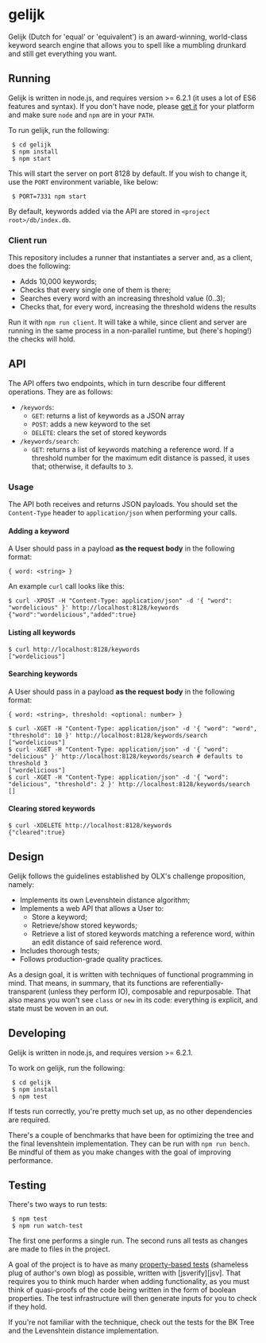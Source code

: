 # gelijk

Gelijk (Dutch for 'equal' or 'equivalent') is an award-winning, world-class keyword search engine that allows you to spell like a mumbling drunkard and still get everything you want.

## Running

Gelijk is written in node.js, and requires version >= 6.2.1 (it uses a lot of ES6 features and syntax). If you don't have node, please [get it][nodejs] for your platform and make sure `node` and `npm` are in your `PATH`.

To run gelijk, run the following:

     $ cd gelijk
     $ npm install
     $ npm start

This will start the server on port 8128 by default. If you wish to change it, use the `PORT` environment variable, like below:

     $ PORT=7331 npm start
     
By default, keywords added via the API are stored in `<project root>/db/index.db`.

### Client run

This repository includes a runner that instantiates a server and, as a client, does the following:

  - Adds 10,000 keywords;
  - Checks that every single one of them is there;
  - Searches every word with an increasing threshold value (0..3);
  - Checks that, for every word, increasing the threshold widens the results

Run it with `npm run client`. It will take a while, since client and server are running in the same process in a non-parallel runtime, but (here's hoping!) the checks will hold.

## API

The API offers two endpoints, which in turn describe four different operations. They are as follows:

- `/keywords`:
    - `GET`: returns a list of keywords as a JSON array
    - `POST`: adds a new keyword to the set
    - `DELETE`: clears the set of stored keywords
- `/keywords/search`:
    - `GET`: returns a list of keywords matching a reference word. If a threshold number for the maximum edit distance is passed, it uses that; otherwise, it defaults to `3`.
  
### Usage

The API both receives and returns JSON payloads. You should set the `Content-Type` header to `application/json` when performing your calls.

#### Adding a keyword

A User should pass in a payload **as the request body** in the following format:

    { word: <string> }
     
An example `curl` call looks like this:

    $ curl -XPOST -H "Content-Type: application/json" -d '{ "word": "wordelicious" }' http://localhost:8128/keywords
    {"word":"wordelicious","added":true}
    
#### Listing all keywords

    $ curl http://localhost:8128/keywords
    ["wordelicious"]
    
#### Searching keywords

A User should pass in a payload **as the request body** in the following format:

    { word: <string>, threshold: <optional: number> }

    $ curl -XGET -H "Content-Type: application/json" -d '{ "word": "word", "threshold": 10 }' http://localhost:8128/keywords/search
    ["wordelicious"]
    $ curl -XGET -H "Content-Type: application/json" -d '{ "word": "delicious" }' http://localhost:8128/keywords/search # defaults to threshold 3
    ["wordelicious"]
    $ curl -XGET -H "Content-Type: application/json" -d '{ "word": "delicious", "threshold": 2 }' http://localhost:8128/keywords/search
    []

#### Clearing stored keywords

    $ curl -XDELETE http://localhost:8128/keywords
    {"cleared":true}
    
## Design

Gelijk follows the guidelines established by OLX's challenge proposition, namely:

- Implements its own Levenshtein distance algorithm;
- Implements a web API that allows a User to:
    - Store a keyword;
    - Retrieve/show stored keywords;
    - Retrieve a list of stored keywords matching a reference word, within an edit distance of said reference word.
- Includes thorough tests;
- Follows production-grade quality practices.

As a design goal, it is written with techniques of functional programming in mind. That means, in summary, that its functions are referentially-transparent (unless they perform IO), composable and repurposable. That also means you won't see `class` or `new` in its code: everything is explicit, and state must be woven in an out.

## Developing

Gelijk is written in node.js, and requires version >= 6.2.1.

To work on gelijk, run the following:

     $ cd gelijk
     $ npm install
     $ npm test

If tests run correctly, you're pretty much set up, as no other dependencies are required.

There's a couple of benchmarks that have been for optimizing the tree and the final levenshtein implementation. They can be run with `npm run bench`. Be mindful of them as you make changes with the goal of improving performance.

## Testing

There's two ways to run tests:

     $ npm test
     $ npm run watch-test
     
The first one performs a single run. The second runs all tests as changes are made to files in the project.

A goal of the project is to have as many [property-based tests][proptests] (shameless plug of author's own blog) as possible, written with [jsverify][jsv]. That requires you to think much harder when adding functionality, as you must think of quasi-proofs of the code being written in the form of boolean properties. The test infrastructure will then generate inputs for you to check if they hold.

If you're not familiar with the technique, check out the tests for the BK Tree and the Levenshtein distance implementation.

[nodejs]: https://nodejs.org
[proptests]: http://www.troikatech.com/blog/2014/04/02/property-based-testing-in-ruby/
[jsverify]: https://github.com/jsverify/jsverify